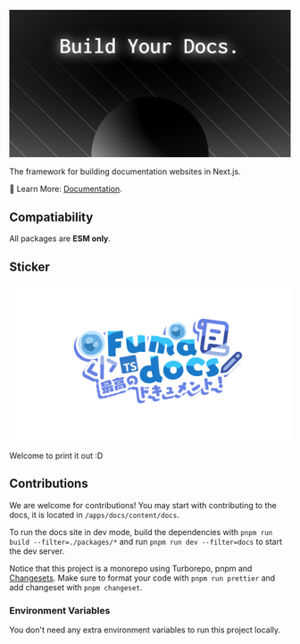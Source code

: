 ![banner](./apps/docs/public/banner.png)

The framework for building documentation websites in Next.js.

📘 Learn More: [Documentation](https://fumadocs.vercel.app).

## Compatiability

All packages are **ESM only**.

## Sticker

![logo](./documents/logo.png)

Welcome to print it out :D

## Contributions

We are welcome for contributions! You may start with contributing to the docs,
it is located in `/apps/docs/content/docs`.

To run the docs site in dev mode,
build the dependencies with `pnpm run build --filter=./packages/*` and run `pnpm run dev --filter=docs` to start the dev server.

Notice that this project is a monorepo using Turborepo, pnpm and
[Changesets](https://github.com/changesets/changesets). Make sure to format your
code with `pnpm run prettier` and add changeset with `pnpm changeset`.

### Environment Variables

You don't need any extra environment variables to run this project locally.
